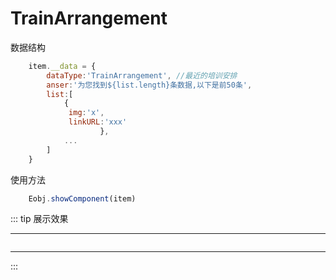 # TrainArrangement

数据结构
```js
    item.__data = {
        dataType:'TrainArrangement', //最近的培训安排
        anser:'为您找到${list.length}条数据,以下是前50条',
        list:[
            {
             img:'x',
             linkURL:'xxx'
                    },
            ...
        ]
    }
```
使用方法
```js
    Eobj.showComponent(item)
```
::: tip 展示效果
<hr/>
<img :src="$withBase('/img/person.png')" />
<hr/>
:::
